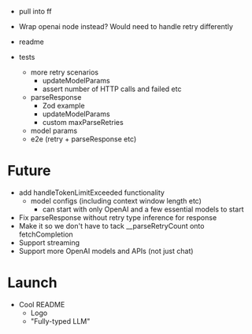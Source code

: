 - pull into ff

- Wrap openai node instead? Would need to handle retry differently

- readme

- tests
  - more retry scenarios
    - updateModelParams
    - assert number of HTTP calls and failed etc
  - parseResponse
    - Zod example
    - updateModelParams
    - custom maxParseRetries
  - model params
  - e2e (retry + parseResponse etc)

# Future

- add handleTokenLimitExceeded functionality
  - model configs (including context window length etc)
    - can start with only OpenAI and a few essential models to start
- Fix parseResponse without retry type inference for response
- Make it so we don't have to tack \_\_parseRetryCount onto fetchCompletion
- Support streaming
- Support more OpenAI models and APIs (not just chat)

# Launch

- Cool README
  - Logo
  - "Fully-typed LLM"
